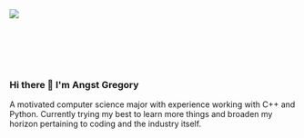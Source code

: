 <div style = "height: 100px; width: 100%;">
<img src = "https://user-images.githubusercontent.com/58962478/189827073-7f1e50ad-593e-4418-983b-b5f3f1812fb3.gif" sytle = "width: 100%; overflow: hidden;"  >
</div>

### Hi there 👋 I'm **Angst Gregory**
A motivated computer science major with experience working with C++ and Python. Currently trying my best to learn more things and broaden my horizon pertaining to coding and the industry itself.
